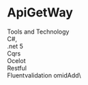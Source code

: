 # ApiGetWay

 Tools and Technology \
C#,\
.net 5 \
Cqrs \
Ocelot \
Restful\
Fluentvalidation 
omidAdd\